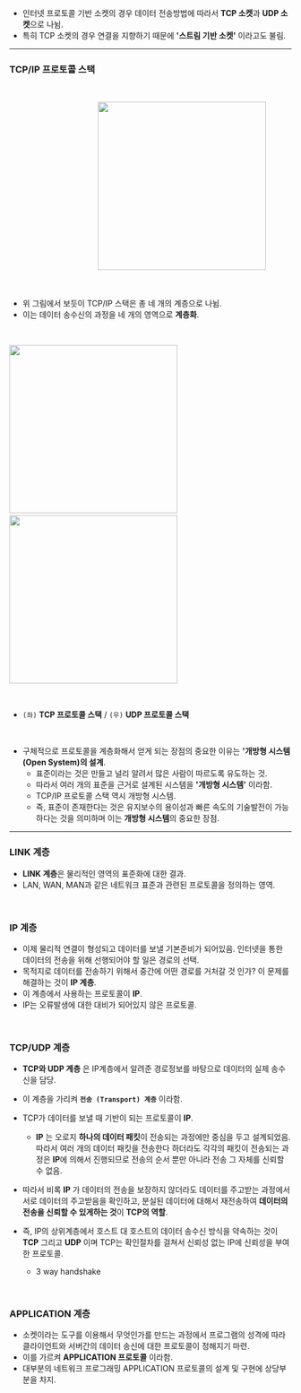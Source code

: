 * 인터넷 프로토콜 기반 소켓의 경우 데이터 전송방법에 따라서 **TCP 소켓**과 **UDP 소켓**으로 나뉨.
* 특히 TCP 소켓의 경우 연결을 지향하기 때문에 **'스트림 기반 소켓'** 이라고도 불림.
<hr>

### TCP/IP 프로토콜 스택 <br>

<br>

<p align="left">
　　　　　　　　　　　  <img src="https://user-images.githubusercontent.com/70312248/165989727-a38ac012-9189-4d96-afc5-e96b7e694b8b.png" width="300" height="300">
</p>

<br>

* 위 그림에서 보듯이 TCP/IP 스택은 총 네 개의 계층으로 나뉨. 
* 이는 데이터 송수신의 과정을 네 개의 영역으로 **계층화**.

<br>



<p align="left">
  <img src="https://user-images.githubusercontent.com/70312248/165989827-63e8d924-ca4c-4cfa-93b0-b507a07bad08.png"  width="300" height="300">　　　　  
  <img src="https://user-images.githubusercontent.com/70312248/165989838-e12eb95d-9e03-4fa8-a277-1b4f5226a392.png"  width="300" height="300">
</p>

<br>

* `(좌)` **TCP 프로토콜 스택** / `(우)` **UDP 프로토콜 스택**

<br>

* 구체적으로 프로토콜을 계층화해서 얻게 되는 장점의 중요한 이유는 **'개방형 시스템 (Open System)의 설계**.
  + 표준이라는 것은 만들고 널리 알려서 많은 사람이 따르도록 유도하는 것.
  + 따라서 여러 개의 표준을 근거로 설계된 시스템을 **'개방형 시스템'** 이라함.
  + TCP/IP 프로토콜 스택 역시 개방형 시스템.
  + 즉, 표준이 존재한다는 것은 유지보수의 용이성과 빠른 속도의 기술발전이 가능하다는 것을 의미하며 이는 **개방형 시스템**의 중요한 장점.  


<hr>

### LINK 계층 <br>

* **LINK 계층**은 물리적인 영역의 표준화에 대한 결과.
* LAN, WAN, MAN과 같은 네트워크 표준과 관련된 프로토콜을 정의하는 영역.

<br>

### IP 계층 <br>

* 이제 물리적 연결이 형성되고 데이터를 보낼 기본준비가 되어있음. 인터넷을 통한 데이터의 전송을 위해 선행되어야 할 일은 경로의 선택.
* 목적지로 데이터를 전송하기 위해서 중간에 어떤 경로를 거처갈 것 인가? 이 문제를 해결하는 것이 **IP 계층**.
* 이 계층에서 사용하는 프로토콜이 **IP**.
* IP는 오류발생에 대한 대비가 되어있지 않은 프로토콜.

<br>

### TCP/UDP 계층

* **TCP와 UDP 계층** 은 IP계층에서 알려준 경로정보를 바탕으로 데이터의 실제 송수신을 담당.
* 이 계층을 가리켜 **`전송 (Transport) 계층`** 이라함.
* TCP가 데이터를 보낼 때 기반이 되는 프로토콜이 **IP**.
 
  + **IP** 는 오로지 **하나의 데이터 패킷**이 전송되는 과정에만 중심을 두고 설계되었음. 따라서 여러 개의 데이터 패킷을 전송한다 하더라도 각각의 패킷이 전송되는 과정은 **IP**에 의해서 진행되므로 전송의 순서 뿐만 아니라 전송 그 자체를 신뢰할 수 없음.

* 따라서 비록 **IP** 가 데이터의 전송을 보장하지 않더라도 데이터를 주고받는 과정에서 서로 데이터의 주고받음을 확인하고, 분실된 데이터에 대해서 재전송하여 **데이터의 전송을 신뢰할 수 있게하는 것**이 **TCP의 역할**.

* 즉, IP의 상위계층에서 호스트 대 호스트의 데이터 송수신 방식을 약속하는 것이 **TCP** 그리고 **UDP** 이며 TCP는 확인절차를 걸쳐서 신뢰성 없는 IP에 신뢰성을 부여한 프로토콜.
  + 3 way handshake

<br>

### APPLICATION 계층 <br>

* 소켓이라는 도구를 이용해서 무엇인가를 만드는 과정에서 프로그램의 성격에 따라 클라이언트와 서버간의 데이터 송신에 대한 프로토콜이 정해지기 마련.
* 이를 가르켜 **APPLICATION 프로토콜** 이라함. 
* 대부분의 네트워크 프로그래밍 APPLICATION 프로토콜의 설계 및 구현에 상당부분을 차지.

